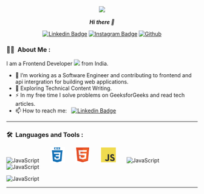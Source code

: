 <div id="header" align="center">
  <img src="https://media.giphy.com/media/M9gbBd9nbDrOTu1Mqx/giphy.gif" width="100"/><br>
<p><i><b>Hi there 👋</b></i></p>

[![Linkedin Badge](https://img.shields.io/badge/-LinkedIn-0e76a8?style=flat-square&logo=Linkedin&logoColor=white)](https://www.linkedin.com/in/vojeer-ansari/)
[![Instagram Badge](https://img.shields.io/badge/-Instagram-e4405f?style=flat-square&logo=Instagram&logoColor=white)](https://www.instagram.com)
[![Github](https://img.shields.io/github/followers/Sorabhkumar-dev?label=Follow&style=social)](https://github.com/vojeer)
</div>


### :man_technologist: &nbsp;About Me :

I am a Frontend Developer <img src="https://media.giphy.com/media/WUlplcMpOCEmTGBtBW/giphy.gif" width="30"> from India.

- 🔭 I’m working as a Software Engineer and contributing to frontend and api intergration for building web applications.
- 🌱 Exploring Technical Content Writing.
- ⚡ In my free time I solve problems on GeeksforGeeks and read tech articles.
- 📫 How to reach me: &nbsp; [![Linkedin Badge](https://img.shields.io/badge/-LinkedIn-0e76a8?style=flat-square&logo=Linkedin&logoColor=white)](https://www.linkedin.com/in/vojeer-ansari/)

---


### 🛠 &nbsp;Languages and Tools :

<p>
<img src="https://icongr.am/devicon/angularjs-original.svg?size=128&color=currentColor" title="JavaScript" alt="JavaScript" width="40" height="40"/>&nbsp;&nbsp;&nbsp;&nbsp;&nbsp;&nbsp;
<img src="https://github.com/devicons/devicon/blob/master/icons/css3/css3-plain-wordmark.svg"  title="CSS3" alt="CSS" width="40" height="40"/>&nbsp;&nbsp;&nbsp;&nbsp;&nbsp;&nbsp;
<img src="https://github.com/devicons/devicon/blob/master/icons/html5/html5-original.svg" title="HTML5" alt="HTML" width="40" height="40"/>&nbsp;&nbsp;&nbsp;&nbsp;&nbsp;&nbsp;
<img src="https://github.com/devicons/devicon/blob/master/icons/javascript/javascript-original.svg" title="JavaScript" alt="JavaScript" width="40" height="40"/>&nbsp;&nbsp;&nbsp;&nbsp;&nbsp;&nbsp;
<img src="https://icongr.am/devicon/sass-original.svg?size=128&color=currentColor" title="JavaScript" alt="JavaScript" width="40" height="40"/>&nbsp;&nbsp;&nbsp;&nbsp;&nbsp;&nbsp;
<img src="https://icongr.am/devicon/typescript-original.svg?size=128&color=currentColor" title="JavaScript" alt="JavaScript" width="40" height="40"/>
</p>
<img src="https://icongr.am/devicon/bootstrap-plain-wordmark.svg?size=128&color=currentColor" title="JavaScript" alt="JavaScript" width="40" height="40"/>
</p>


---

